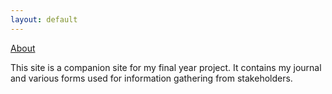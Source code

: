 ```yaml
---
layout: default
---
```

[About](/about)

This site is a companion site for my final year project. It contains my journal and various forms used for information gathering from stakeholders.
